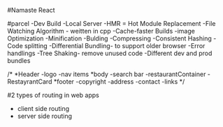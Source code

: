 #Namaste React


#parcel
-Dev Build 
-Local Server
-HMR = Hot Module Replacement
-File Watching Algorithm - weitten in cpp
-Cache-faster Builds
-image Optimization
-Minification
-Bulding
-Compressing
-Consistent Hashing
-Code splitting
-Differential Bundling- to support older browser
-Error handlings
-Tree Shaking- remove unused code
-Different dev and prod bundles


/*
*Header
-logo
-nav items
*body
-search bar
-restaurantContainer
-RestayrantCard
*footer
-copyright
-address
-contact
-links
*/



#2 types of routing in web apps
- client side routing
- server side routing